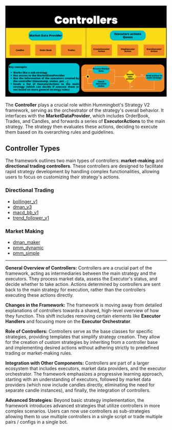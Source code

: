 ![](../diagrams/10.png)

The **Controller** plays a crucial role within Hummingbot's Strategy V2 framework, serving as the orchestrator of the strategy's overall behavior. It interfaces with the **MarketDataProvider**, which includes OrderBook, Trades, and Candles, and forwards a series of **ExecutorActions** to the main strategy. The strategy then evaluates these actions, deciding to execute them based on its overarching rules and guidelines.

## Controller Types

The framework outlines two main types of controllers: **market-making** and **directional trading controllers**.
These controllers are designed to facilitate rapid strategy development by handling complex functionalities, allowing users to focus on customizing their strategy's actions.


### Directional Trading

- [bollinger_v1](https://github.com/hummingbot/hummingbot/blob/development/controllers/directional_trading/bollinger_v1.py)
- [dman_v3](https://github.com/hummingbot/hummingbot/blob/development/controllers/directional_trading/dman_v3.py)
- [macd_bb_v1](https://github.com/hummingbot/hummingbot/blob/development/controllers/directional_trading/macd_bb_v1.py)
- [trend_follower_v1](https://github.com/hummingbot/hummingbot/blob/development/controllers/directional_trading/trend_follower_v1.py)


### Market Making 

- [dman_maker](https://github.com/hummingbot/hummingbot/blob/development/controllers/market_making/dman_maker.py)
- [pmm_dynamic](https://github.com/hummingbot/hummingbot/blob/development/controllers/market_making/pmm_dynamic.py)
- [pmm_simple](https://github.com/hummingbot/hummingbot/blob/development/controllers/market_making/pmm_simple.py)


---

**General Overview of Controllers:**
Controllers are a crucial part of the framework, acting as intermediaries between the main strategy and the executors.
They process market data, assess the Executor's status, and decide whether to take action.
Actions determined by controllers are sent back to the main strategy for execution, rather than the controllers executing these actions directly.

**Changes in the Framework:**
The framework is moving away from detailed explanations of controllers towards a shared, high-level overview of how they function.
This shift includes removing certain elements like **Executor Handlers** and focusing more on the **Executor Orchestrator**.

**Role of Controllers:**
Controllers serve as the base classes for specific strategies, providing templates that simplify strategy creation.
They allow for the creation of custom strategies by inheriting from a controller base and implementing desired actions without adhering strictly to predefined trading or market-making rules.

**Integration with Other Components:**
Controllers are part of a larger ecosystem that includes executors, market data providers, and the executor orchestrator.
The framework emphasizes a progressive learning approach, starting with an understanding of executors, followed by market data providers (which now include candles directly, eliminating the need for separate candle instances), and finally, the integration of controllers.

**Advanced Strategies:**
Beyond basic strategy implementation, the framework introduces advanced strategies that utilize controllers in more complex scenarios.
Users can now use controllers as sub-strategies allowing them to use multiple controllers in a single script or trade multiple pairs / configs in a single bot. 